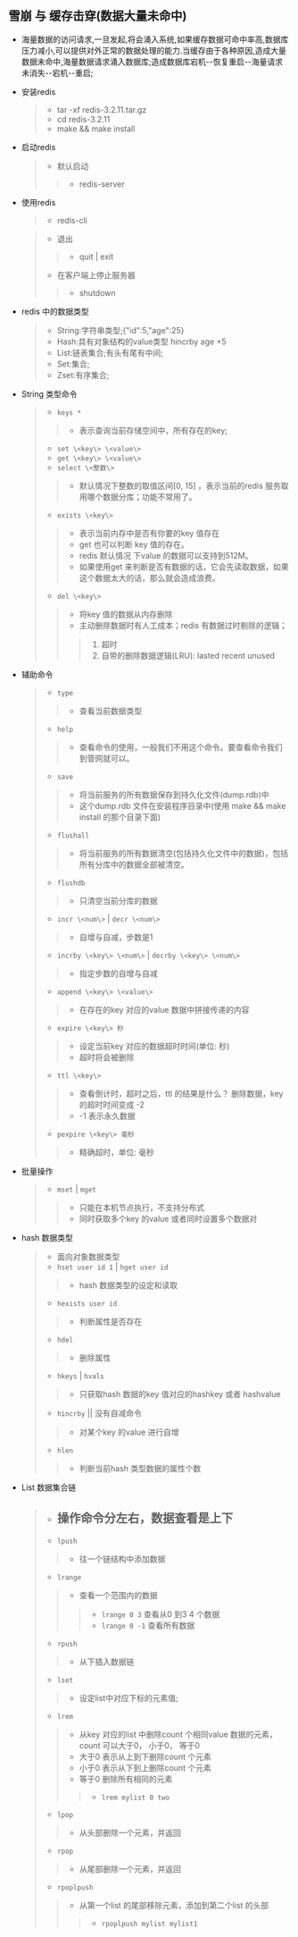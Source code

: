 


## 雪崩 与 缓存击穿(数据大量未命中)

- 海量数据的访问请求,一旦发起,将会涌入系统,如果缓存数据可命中率高,数据库压力减小,可以提供对外正常的数据处理的能力.当缓存由于各种原因,造成大量数据未命中,海量数据请求涌入数据库;造成数据库宕机--恢复重启--海量请求未消失--宕机--重启;








- 安装redis 

    > - tar -xf redis-3.2.11.tar.gz
    > - cd redis-3.2.11
    > - make && make install 

- 启动redis
    > - 默认启动
    >> - redis-server


- 使用redis
    > - redis-cli

    > - 退出
    >> - quit  |  exit
    > - 在客户端上停止服务器
    >> - shutdown


- redis 中的数据类型
    > - String:字符串类型;{"id":5,"age":25}
    > - Hash:具有对象结构的value类型 hincrby age +5
    > - List:链表集合;有头有尾有中间;
    > - Set:集合;
    > - Zset:有序集合;

- String 类型命令
    > - `keys * `
    >> - 表示查询当前存储空间中，所有存在的key;
    > - `set \<key\> \<value\>`
    > - `get \<key\> \<value\>`
    > - `select \<整数\>`
    >> - 默认情况下整数的取值区间[0, 15] ，表示当前的redis 服务取用哪个数据分库；功能不常用了。
    > - `exists \<key\>`
    >> - 表示当前内存中是否有你要的key 值存在
    >> - get 也可以判断 key 值的存在。
    >> - redis 默认情况 下value 的数据可以支持到512M。
    >> - 如果使用get 来判断是否有数据的话，它会先读取数据，如果 这个数据太大的话，那么就会造成浪费。
    > - `del \<key\>`
    >> - 将key 值的数据从内存删除
    >> - 主动删除数据时有人工成本；redis 有数据过时剔除的逻辑；
    >>> 1. 超时
    >>> 2. 自带的删除数据逻辑(LRU): lasted recent unused

- 辅助命令
    > - `type`
    >> - 查看当前数据类型
    > - `help`
    >> - 查看命令的使用，一般我们不用这个命令。要查看命令我们到管网就可以。
    > - `save`
    >> - 将当前服务的所有数据保存到持久化文件(dump.rdb)中
    >> - 这个dump.rdb 文件在安装程序目录中(使用 make && make install 的那个目录下面)
    > - `flushall`
    >> - 将当前服务的所有数据清空(包括持久化文件中的数据)，包括所有分库中的数据全部被清空。
    > - `flushdb`
    >> - 只清空当前分库的数据
    > - `incr \<num\>`  |  `decr \<num\>`
    >> - 自增与自减，步数是1
    > - `incrby \<key\> \<num\>`  |   `decrby \<key\> \<num\>`
    >> - 指定步数的自增与自减
    > - `append \<key\> \<value\>`
    >> - 在存在的key 对应的value 数据中拼接传递的内容
    > - `expire \<key\> 秒`
    >> - 设定当前key 对应的数据超时时间(单位: 秒)
    >> - 超时将会被删除
    > - `ttl \<key\>`
    >> - 查看倒计时，超时之后，ttl 的结果是什么？ 删除数据，key 的超时时间变成 -2
    >> - -1 表示永久数据
    > - `pexpire \<key\> 毫秒`
    >> - 精确超时，单位: 毫秒


- 批量操作
    > - `mset` | `mget`
    >> - 只能在本机节点执行，不支持分布式
    >> - 同时获取多个key 的value 或者同时设置多个数据对

- hash 数据类型
    > - 面向对象数据类型
    > - `hset user id 1`  |  `hget user id`
    >> - hash 数据类型的设定和读取
    > - `hexists user id`
    >> - 判断属性是否存在
    > - `hdel`
    >> - 删除属性
    > - `hkeys` | `hvals`
    >> - 只获取hash 数据的key 值对应的hashkey 或者 hashvalue
    > - `hincrby`   ||  没有自减命令
    >> - 对某个key 的value 进行自增
    > - `hlen`
    >> - 判断当前hash 类型数据的属性个数

- List 数据集合链
    > - ## 操作命令分左右，数据查看是上下
    > - `lpush`
    >> - 往一个链结构中添加数据
    > - `lrange`
    >> - 查看一个范围内的数据
    >>> - `lrange 0 3` 查看从0 到3 4 个数据
    >>> - `lrange 0 -1` 查看所有数据
    > - `rpush`
    >> - 从下插入数据链
    > - `lset`
    >> - 设定list中对应下标的元素值;
    > - `lrem`
    >> - 从key 对应的list 中删除count 个相同value 数据的元素，count 可以大于0， 小于0， 等于0 
    >> - 大于0 表示从上到下删除count 个元素
    >> - 小于0 表示从下到上删除count 个元素
    >> - 等于0 删除所有相同的元素
    >>> - `lrem mylist 0 two`
    > - `lpop`
    >> - 从头部删除一个元素，并返回
    > - `rpop` 
    >> - 从尾部删除一个元素，并返回
    > - `rpoplpush`
    >> - 从第一个list 的尾部移除元素，添加到第二个list 的头部
    >>> - `rpoplpush mylist mylist1`






